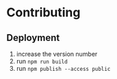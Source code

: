 # Contributing

## Deployment

1. increase the version number
2. run `npm run build`
3. run `npm publish --access public`

